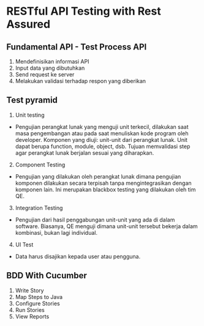 # RESTful API Testing with Rest Assured 
## Fundamental API - Test Process API
1. Mendefinisikan informasi API
2. Input data yang dibutuhkan
3. Send request ke server
4. Melakukan validasi terhadap respon yang diberikan

## Test pyramid
1. Unit testing
- Pengujian perangkat lunak yang menguji
unit terkecil, dilakukan saat masa pengembangan 
atau pada saat menuliskan kode program oleh developer.
Komponen yang diuji: unit-unit dari perangkat lunak.
Unit dapat berupa function, module, object, dsb.
Tujuan memvalidasi step agar perangkat lunak berjalan 
sesuai yang diharapkan.

2. Component Testing 
- Pengujian yang dilakukan oleh perangkat
lunak dimana pengujian komponen dilakukan secara terpisah
tanpa mengintegrasikan dengan komponen lain.
Ini merupakan blackbox testing yang dilakukan oleh tim QE.

3. Integration Testing
- Pengujian dari hasil penggabungan unit-unit yang ada 
di dalam software. Biasanya, QE menguji dimana 
unit-unit tersebut bekerja
dalam kombinasi, bukan lagi individual.

4. UI Test
- Data harus disajikan kepada user atau pengguna.

## BDD With Cucumber
1. Write Story
2. Map Steps to Java
3. Configure Stories
4. Run Stories
5. View Reports



